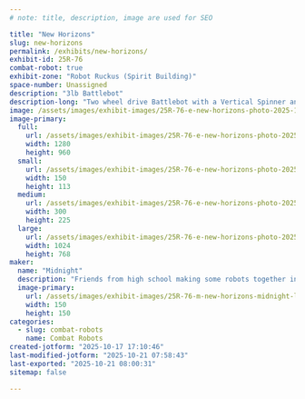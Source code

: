 ```yaml
---
# note: title, description, image are used for SEO

title: "New Horizons"
slug: new-horizons
permalink: /exhibits/new-horizons/
exhibit-id: 25R-76
combat-robot: true
exhibit-zone: "Robot Ruckus (Spirit Building)"
space-number: Unassigned
description: "3lb Battlebot"
description-long: "Two wheel drive Battlebot with a Vertical Spinner and interchangeable defensive configurations. This is a new robot that has never competed before."
image: /assets/images/exhibit-images/25R-76-e-new-horizons-photo-2025-10-06-12-25-31-300x225.jpg
image-primary: 
  full:
    url: /assets/images/exhibit-images/25R-76-e-new-horizons-photo-2025-10-06-12-25-31-full.jpg
    width: 1280
    height: 960
  small:
    url: /assets/images/exhibit-images/25R-76-e-new-horizons-photo-2025-10-06-12-25-31-150x113.jpg
    width: 150
    height: 113
  medium:
    url: /assets/images/exhibit-images/25R-76-e-new-horizons-photo-2025-10-06-12-25-31-300x225.jpg
    width: 300
    height: 225
  large:
    url: /assets/images/exhibit-images/25R-76-e-new-horizons-photo-2025-10-06-12-25-31-1024x768.jpg
    width: 1024
    height: 768
maker: 
  name: "Midnight"
  description: "Friends from high school making some robots together in the spirit of great endeavors and competition"
  image-primary:
    url: /assets/images/exhibit-images/25R-76-m-new-horizons-midnight-logo-300x300.jpg
    width: 150
    height: 150
categories: 
  - slug: combat-robots
    name: Combat Robots
created-jotform: "2025-10-17 17:10:46"
last-modified-jotform: "2025-10-21 07:58:43"
last-exported: "2025-10-21 08:00:31"
sitemap: false

---
```

